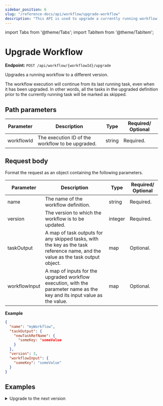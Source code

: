 ```yaml
---
sidebar_position: 6
slug: "/reference-docs/api/workflow/upgrade-workflow"
description: "This API is used to upgrade a currently running workflow to a different version."
---
```


import Tabs from '@theme/Tabs';
import TabItem from '@theme/TabItem';

# Upgrade Workflow

**Endpoint:** `POST /api/workflow/{workflowId}/upgrade`

Upgrades a running workflow to a different version. 

The workflow execution will continue from its last running task, even when it has been upgraded. In other words, all the tasks in the upgraded definition prior to the currently running task will be marked as skipped.


## Path parameters

| Parameter  | Description | Type | Required/ Optional |
| ---------- | ----------- | ---- | ----------------- |
| workflowId | The execution ID of the workflow to be upgraded. | string | Required. |

## Request body

Format the request as an object containing the following parameters.

| Parameter  | Description | Type | Required/ Optional |
| ---------- | ----------- | ---- | ----------------- |
| name | The name of the workflow definition. | string | Required. |
| version | The version to which the workflow is to be updated. | integer | Required. |
| taskOutput | A map of task outputs for any skipped tasks, with the key as the task reference name, and the value as the task output object. | map | Optional. |
| workflowInput | A map of inputs for the upgraded workflow execution, with the parameter name as the key and its input value as the value. | map | Optional. |

**Example**

```json
{
  "name": "myWorkflow",
  "taskOutput": {
    "newTaskRefName": {
      "someKey: "someValue
    }
  },
  "version": 3,
  "workflowInput": {
    "someKey": "someValue"
  }
}
```

## Examples

<details><summary>Upgrade to the next version</summary>

**Request**

```shell
curl -X 'POST' \
  'https://<YOUR_CLUSTER>/api/workflow/77916c63-d3e7-11ef-87b1-b2b27c52ebde/upgrade' \
  -H 'accept: */*' \
  -H 'X-Authorization: <TOKEN>' \
  -H 'Content-Type: application/json' \
  -d '{
  "name": "someWorkflow",
  "taskOutput": {},
  "version": 2
}'
```

**Response**

Returns 200 OK, indicating that the workflow execution has been upgraded successfully. All new tasks before the currently running task are skipped in the execution.

<p align="center"><img src="/content/img//upgrade_workflow_api-skipped_task.png" alt="Screenshot of Conductor UI showing the skipped tasks in the upgraded workflow execution." width="90%" height="auto" style={{paddingBottom: 40, paddingTop: 40}} /></p>

</details>